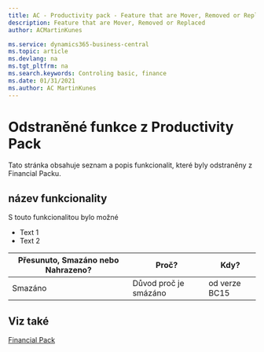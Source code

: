 ```yaml
---
title: AC - Productivity pack - Feature that are Mover, Removed or Replaced | Microsoft Docs
description: Feature that are Mover, Removed or Replaced
author: ACMartinKunes

ms.service: dynamics365-business-central
ms.topic: article
ms.devlang: na
ms.tgt_pltfrm: na
ms.search.keywords: Controling basic, finance 
ms.date: 01/31/2021
ms.author: AC MartinKunes
---
```


# Odstraněné funkce z Productivity Pack

Tato stránka obsahuje seznam a popis funkcionalit, které byly odstraněny z Financial Packu.

## název funkcionality

S touto funkcionalitou bylo možné

- Text 1
- Text 2

|Přesunuto, Smazáno nebo Nahrazeno?|Proč?|Kdy?|
|----|----|----|
|Smazáno|Důvod proč je smázáno|od verze BC15|



## Viz také
[Financial Pack](productivity-pack.md)  
